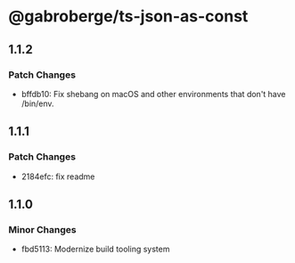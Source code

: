 # @gabroberge/ts-json-as-const

## 1.1.2

### Patch Changes

-   bffdb10: Fix shebang on macOS and other environments that don't have /bin/env.

## 1.1.1

### Patch Changes

-   2184efc: fix readme

## 1.1.0

### Minor Changes

-   fbd5113: Modernize build tooling system
